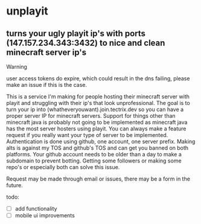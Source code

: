 # unplayit
## turns your ugly playit ip's with ports (147.157.234.343:3432) to nice and clean minecraft server ip's

> [!WARNING]
> user access tokens do expire, which could result in the dns failing, please make an issue if this is the case.

This is a service I'm making for people hosting their minecraft server with playit and struggling with their ip's that look unprofessional.
The goal is to turn your ip into (whatheveryouwant).join.tectrix.dev so you can have a proper server IP for minecraft servers.
Support for things other than minecraft java is probably not going to be implemented as minecraft java has the most server hosters using playit.
You can always make a feature request if you really want your type of server to be implemented.
Authentication is done using github, one account, one server prefix. Making alts is against my TOS and github's TOS and can get you banned on both platforms.
Your github account needs to be older than a day to make a subdomain to prevent botting. Getting some followers or making some repo's or especially both can solve this issue.

Request may be made through email or issues, there may be a form in the future.

todo:
- [ ] add functionality
- [ ] mobile ui improvements
